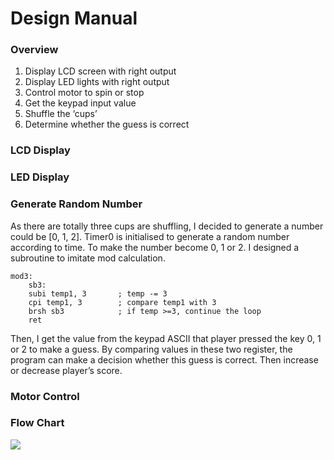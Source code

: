# Design Manual

### Overview

1. Display LCD screen with right output
2. Display LED lights with right output
3. Control motor to spin or stop
4. Get the keypad input value
5. Shuffle the ‘cups’
6. Determine whether the guess is correct

### LCD Display


### LED Display


### Generate Random Number 

As there are totally three cups are shuffling, I decided to generate a number could be [0, 1, 2]. Timer0 is initialised to generate a random number according to time. To make the number become 0, 1 or 2. I designed a subroutine to imitate mod calculation. 


```asm6502
mod3:
	sb3:
	subi temp1, 3		; temp -= 3
	cpi temp1, 3		; compare temp1 with 3
	brsh sb3			; if temp >=3, continue the loop
	ret
```

Then, I get the value from the keypad ASCII that player pressed the key 0, 1 or 2 to make a guess. By comparing values in these two register, the program can make a decision whether this guess is correct. Then increase or decrease player’s score.

### Motor Control


### Flow Chart


![](Design%20Manual/%E4%B8%BB%E7%A8%8B%E5%BA%8F%E6%B5%81%E7%A8%8B%E5%9B%BE%20(1).jpg)